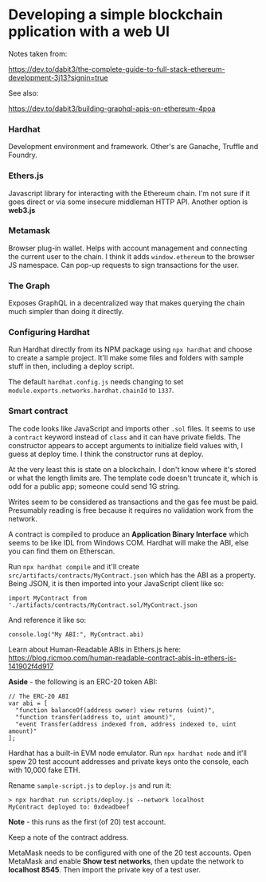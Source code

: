 # Developing a simple blockchain pplication with a web UI

Notes taken from:

https://dev.to/dabit3/the-complete-guide-to-full-stack-ethereum-development-3j13?signin=true

See also:

https://dev.to/dabit3/building-graphql-apis-on-ethereum-4poa

### Hardhat

Development environment and framework. Other's are Ganache, Truffle and Foundry.

### Ethers.js

Javascript library for interacting with the Ethereum chain. I'm not sure if it goes direct or via some insecure middleman HTTP API. Another option is **web3.js**

### Metamask

Browser plug-in wallet. Helps with account management and connecting the current user to the chain. I think it adds `window.ethereum` to the browser JS namespace. Can pop-up requests to sign transactions for the user.

### The Graph

Exposes GraphQL in a decentralized way that makes querying the chain much simpler than doing it directly.

### Configuring Hardhat

Run Hardhat directly from its NPM package using `npx hardhat` and choose to create a sample project. It'll make some files and folders with sample stuff in then, including a deploy script.

The default `hardhat.config.js` needs changing to set `module.exports.networks.hardhat.chainId` to `1337`.

### Smart contract

The code looks like JavaScript and imports other `.sol` files. It seems to use a `contract` keyword instead of `class` and it can have private fields. The constructor appears to accept arguments to initialize field values with, I guess at deploy time. I think the constructor runs at deploy.

At the very least this is state on a blockchain. I don't know where it's stored or what the length limits are. The template code doesn't truncate it, which is odd for a public app; someone could send 1G string.

Writes seem to be considered as transactions and the gas fee must be paid. Presumably reading is free because it requires no validation work from the network.

A contract is compiled to produce an **Application Binary Interface** which seems to be like IDL from Windows COM. Hardhat will make the ABI, else you can find them on Etherscan.

Run `npx hardhat compile` and it'll create `src/artifacts/contracts/MyContract.json` which has the ABI as a property. Being JSON, it is then imported into your JavaScript client like so:

    import MyContract from './artifacts/contracts/MyContract.sol/MyContract.json

And reference it like so:

    console.log("My ABI:", MyContract.abi)
    
Learn about Human-Readable ABIs in Ethers.js here: https://blog.ricmoo.com/human-readable-contract-abis-in-ethers-js-141902f4d917

**Aside** - the following is an ERC-20 token ABI:

    // The ERC-20 ABI
    var abi = [
      "function balanceOf(address owner) view returns (uint)",
      "function transfer(address to, uint amount)",
      "event Transfer(address indexed from, address indexed to, uint amount)"
    ];

Hardhat has a built-in EVM node emulator. Run `npx hardhat node` and it'll spew 20 test account addresses and private keys onto the console, each with 10,000 fake ETH.

Rename `sample-script.js` to `deploy.js` and run it:

    > npx hardhat run scripts/deploy.js --network localhost
    MyContract deployed to: 0xdeadbeef

**Note** - this runs as the first (of 20) test account.

Keep a note of the contract address.

MetaMask needs to be configured with one of the 20 test accounts. Open MetaMask and enable **Show test networks**, then update the network to **localhost 8545**. Then import the private key of a test user.

